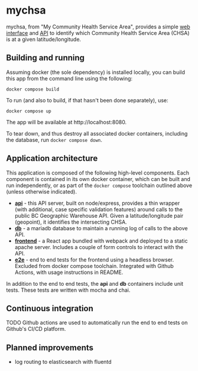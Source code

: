 # mychsa

mychsa, from "My Community Health Service Area", provides a simple [web
interface](/frontend) and [API](/api) to identify which Community Health Service Area (CHSA)
is at a given latitude/longitude.

## Building and running

Assuming docker (the sole dependency) is installed locally, you can
build this app from the command line using the following:

    docker compose build

To run (and also to build, if that hasn't been done separately), use:

    docker compose up

The app will be available at http://localhost:8080.    

To tear down, and thus destroy all associated docker containers,
including the database, run `docker compose down`.

## Application architecture

This application is composed of the following high-level components. Each component
is contained in its own docker container, which can be built and run
independently, or as part of the `docker compose` toolchain outlined above (unless otherwise indicated).

 - [**api**](/api) - this API server, built on node/express, provides a thin wrapper
  (with additional, case specific validation features) around calls to the public BC Geographic Warehouse API. Given a latitude/longitude pair (geopoint), it identifies the intersecting CHSA.
 - [**db**](/db) - a mariadb database to maintain a running log of calls to the above API.
 - [**frontend**](/frontend) - a React app bundled with webpack and deployed to a static apache server. Includes a couple of form controls to interact with the API.
 - [**e2e**](/e2e) - end to end tests for the frontend using a headless browser. Excluded from docker compose toolchain. Integrated with Github Actions, with usage instructions in README.

In addition to the end to end tests, the **api** and **db** containers include 
unit tests. These tests are written with mocha and chai.

## Continuous integration

TODO Github actions are used to automatically run the end to end tests on Github's CI/CD platform.

## Planned improvements

 - log routing to elasticsearch with fluentd